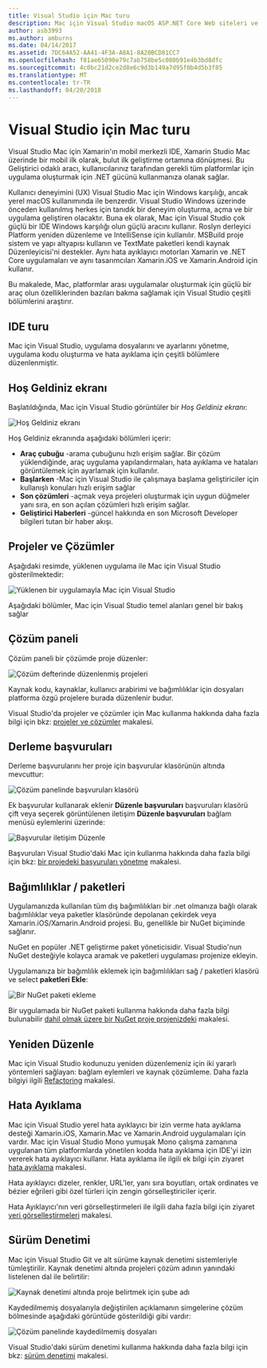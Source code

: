 ```yaml
---
title: Visual Studio için Mac turu
description: Mac için Visual Studio macOS ASP.NET Core Web siteleri ve Xamarin iOS, Android, Mac ve Xamarin.Forms projelerde dahil olmak üzere, .NET uygulamaları oluşturmak için bir tümleşik geliştirme ortamı sağlar.
author: asb3993
ms.author: amburns
ms.date: 04/14/2017
ms.assetid: 7DC64A52-AA41-4F3A-A8A1-8A20BCD81CC7
ms.openlocfilehash: f81ae65090e79c7ab758be5c080b91e4b3bd8dfc
ms.sourcegitcommit: 4c0bc21d2ce2d8e6c9d3b149a7d95f0b4d5b3f85
ms.translationtype: MT
ms.contentlocale: tr-TR
ms.lasthandoff: 04/20/2018
---
```

# <a name="visual-studio-for-mac-tour"></a>Visual Studio için Mac turu

Visual Studio Mac için Xamarin'ın mobil merkezli IDE, Xamarin Studio Mac üzerinde bir mobil ilk olarak, bulut ilk geliştirme ortamına dönüşmesi. Bu Geliştirici odaklı aracı, kullanıcılarınız tarafından gerekli tüm platformlar için uygulama oluşturmak için .NET gücünü kullanmanıza olanak sağlar.

Kullanıcı deneyimini (UX) Visual Studio Mac için Windows karşılığı, ancak yerel macOS kullanımında ile benzerdir. Visual Studio Windows üzerinde önceden kullanılmış herkes için tanıdık bir deneyim oluşturma, açma ve bir uygulama geliştiren olacaktır. Buna ek olarak, Mac için Visual Studio çok güçlü bir IDE Windows karşılığı olun güçlü aracını kullanır. Roslyn derleyici Platform yeniden düzenleme ve IntelliSense için kullanılır. MSBuild proje sistem ve yapı altyapısı kullanın ve TextMate paketleri kendi kaynak Düzenleyicisi'ni destekler. Aynı hata ayıklayıcı motorları Xamarin ve .NET Core uygulamaları ve aynı tasarımcıları Xamarin.iOS ve Xamarin.Android için kullanır.

Bu makalede, Mac, platformlar arası uygulamalar oluşturmak için güçlü bir araç olun özelliklerinden bazıları bakma sağlamak için Visual Studio çeşitli bölümlerini araştırır.

## <a name="ide-tour"></a>IDE turu

Mac için Visual Studio, uygulama dosyalarını ve ayarlarını yönetme, uygulama kodu oluşturma ve hata ayıklama için çeşitli bölümlere düzenlenmiştir.

## <a name="welcome-screen"></a>Hoş Geldiniz ekranı

Başlatıldığında, Mac için Visual Studio görüntüler bir *Hoş Geldiniz ekranı*:

![Hoş Geldiniz ekranı](media/ide-tour-image1.png)

Hoş Geldiniz ekranında aşağıdaki bölümleri içerir:

- **Araç çubuğu** -arama çubuğunu hızlı erişim sağlar. Bir çözüm yüklendiğinde, araç uygulama yapılandırmaları, hata ayıklama ve hataları görüntülemek için ayarlamak için kullanılır.
- **Başlarken** -Mac için Visual Studio ile çalışmaya başlama geliştiriciler için kullanışlı konuları hızlı erişim sağlar
- **Son çözümleri** -açmak veya projeleri oluşturmak için uygun düğmeler yanı sıra, en son açılan çözümleri hızlı erişim sağlar.
- **Geliştirici Haberleri** -güncel hakkında en son Microsoft Developer bilgileri tutan bir haber akışı.

## <a name="solutions-and-projects"></a>Projeler ve Çözümler

Aşağıdaki resimde, yüklenen uygulama ile Mac için Visual Studio gösterilmektedir:

![Yüklenen bir uygulamayla Mac için Visual Studio](media/ide-tour-image17.png)

Aşağıdaki bölümler, Mac için Visual Studio temel alanları genel bir bakış sağlar

## <a name="solution-pad"></a>Çözüm paneli

Çözüm paneli bir çözümde proje düzenler:

![Çözüm defterinde düzenlenmiş projeleri](media/ide-tour-image18.png)

Kaynak kodu, kaynaklar, kullanıcı arabirimi ve bağımlılıklar için dosyaları platforma özgü projelere burada düzenlenir budur.

Visual Studio'da projeler ve çözümler için Mac kullanma hakkında daha fazla bilgi için bkz: [projeler ve çözümler](~/projects-and-solutions.md) makalesi.

## <a name="assembly-references"></a>Derleme başvuruları
 
Derleme başvurularını her proje için başvurular klasörünün altında mevcuttur:

![Çözüm panelinde başvuruları klasörü](media/ide-tour-image19.png)

Ek başvurular kullanarak eklenir **Düzenle başvuruları** başvuruları klasörü çift veya seçerek görüntülenen iletişim **Düzenle başvuruları** bağlam menüsü eylemlerini üzerinde:
 
![Başvurular iletişim Düzenle](media/ide-tour-image20.png)

Başvuruları Visual Studio'daki Mac için kullanma hakkında daha fazla bilgi için bkz: [bir projedeki başvuruları yönetme](~/managing-references-in-a-project.md) makalesi.

## <a name="dependencies--packages"></a>Bağımlılıklar / paketleri

Uygulamanızda kullanılan tüm dış bağımlılıkları bir .net olmanıza bağlı olarak bağımlılıklar veya paketler klasöründe depolanan çekirdek veya Xamarin.iOS/Xamarin.Android projesi. Bu, genellikle bir NuGet biçiminde sağlanır.

NuGet en popüler .NET geliştirme paket yöneticisidir. Visual Studio'nun NuGet desteğiyle kolayca aramak ve paketleri uygulaması projenize ekleyin.

Uygulamanıza bir bağımlılık eklemek için bağımlılıkları sağ / paketleri klasörü ve select **paketleri Ekle**:

![Bir NuGet paketi ekleme](media/ide-tour-image21.png)

Bir uygulamada bir NuGet paketi kullanma hakkında daha fazla bilgi bulunabilir [dahil olmak üzere bir NuGet proje projenizdeki](~/nuget-walkthrough.md) makalesi.

## <a name="refactoring"></a>Yeniden Düzenle

Mac için Visual Studio kodunuzu yeniden düzenlemeniz için iki yararlı yöntemleri sağlayan: bağlam eylemleri ve kaynak çözümleme. Daha fazla bilgiyi ilgili [Refactoring](~/refactoring.md) makalesi.

## <a name="debugging"></a>Hata Ayıklama

Mac için Visual Studio yerel hata ayıklayıcı bir izin verme hata ayıklama desteği Xamarin.iOS, Xamarin.Mac ve Xamarin.Android uygulamaları için vardır. Mac için Visual Studio Mono yumuşak Mono çalışma zamanına uygulanan tüm platformlarda yönetilen kodda hata ayıklama için IDE'yi izin vererek hata ayıklayıcı kullanır. Hata ayıklama ile ilgili ek bilgi için ziyaret [hata ayıklama](~/debugging.md) makalesi.

Hata ayıklayıcı dizeler, renkler, URL'ler, yanı sıra boyutları, ortak ordinates ve bézier eğrileri gibi özel türleri için zengin görselleştiriciler içerir.

Hata Ayıklayıcı'nın veri görselleştirmeleri ile ilgili daha fazla bilgi için ziyaret [veri görselleştirmeleri](~/data-visualizations.md) makalesi.

## <a name="version-control"></a>Sürüm Denetimi

Mac için Visual Studio Git ve alt sürüme kaynak denetimi sistemleriyle tümleştirilir. Kaynak denetimi altında projeleri çözüm adının yanındaki listelenen dal ile belirtilir: 

![Kaynak denetimi altında proje belirtmek için şube adı](media/ide-tour-image22.png)

Kaydedilmemiş dosyalarıyla değiştirilen açıklamanın simgelerine çözüm bölmesinde aşağıdaki görüntüde gösterildiği gibi vardır:

![Çözüm panelinde kaydedilmemiş dosyaları](media/ide-tour-image23.png)

Visual Studio'daki sürüm denetimi kullanma hakkında daha fazla bilgi için bkz: [sürüm denetimi](~/version-control.md) makalesi.